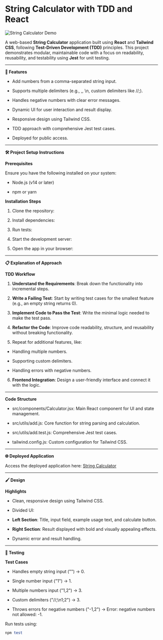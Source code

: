 # String Calculator with TDD and React

![String Calculator Demo](/demo.gif)

A web-based **String Calculator** application built using **React** and **Tailwind CSS**, following **Test-Driven Development (TDD)** principles. This project demonstrates modular, maintainable code with a focus on readability, reusability, and testability using **Jest** for unit testing.

---

**🚀 Features**

-  Add numbers from a comma-separated string input.

-  Supports multiple delimiters (e.g., ,, \n, custom delimiters like //;).

-  Handles negative numbers with clear error messages.

-  Dynamic UI for user interaction and result display.

-  Responsive design using Tailwind CSS.

-  TDD approach with comprehensive Jest test cases.

-  Deployed for public access.

---

**🛠️ Project Setup Instructions**

**Prerequisites**

Ensure you have the following installed on your system:

-  Node.js (v14 or later)

-  npm or yarn

**Installation Steps**

1.  Clone the repository:

2.  Install dependencies:

3.  Run tests:

4.  Start the development server:

5.  Open the app in your browser:

---

**📋 Explanation of Approach**

**TDD Workflow**

1.  **Understand the Requirements**: Break down the functionality into incremental steps.

2.  **Write a Failing Test**: Start by writing test cases for the smallest feature (e.g., an empty string returns 0).

3.  **Implement Code to Pass the Test**: Write the minimal logic needed to make the test pass.

4.  **Refactor the Code**: Improve code readability, structure, and reusability without breaking functionality.

5.  Repeat for additional features, like:

-  Handling multiple numbers.

-  Supporting custom delimiters.

-  Handling errors with negative numbers.

6.  **Frontend Integration**: Design a user-friendly interface and connect it with the logic.
---

**Code Structure**

-  src/components/Calculator.jsx: Main React component for UI and state management.

-  src/utils/add.js: Core function for string parsing and calculation.

-  src/utils/add.test.js: Comprehensive Jest test cases.

-  tailwind.config.js: Custom configuration for Tailwind CSS.

---

**🌐 Deployed Application**

Access the deployed application here: [String Calculator](https://tdd-string-calculator-ten.vercel.app/)

---

**🖌️ Design**

**Highlights**

-  Clean, responsive design using Tailwind CSS.

-  Divided UI:

-  **Left Section**: Title, input field, example usage text, and calculate button.

-  **Right Section**: Result displayed with bold and visually appealing effects.

-  Dynamic error and result handling.

---

**🧪 Testing**

**Test Cases**

-  Handles empty string input ("") → 0.

-  Single number input ("1") → 1.

-  Multiple numbers input ("1,2") → 3.

-  Custom delimiters ("//;\n1;2") → 3.

-  Throws errors for negative numbers ("-1,2") → Error: negative numbers not allowed: -1.

Run tests using:

```ruby
npm test
```
